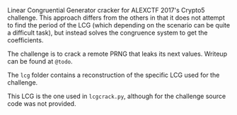 Linear Congruential Generator cracker for ALEXCTF 2017's Crypto5 challenge.
This approach differs from the others in that it does not attempt to find the period of the LCG (which depending on the scenario can be quite a difficult task), but instead solves the congruence system to get the coefficients.

The challenge is to crack a remote PRNG that leaks its next values.
Writeup can be found at `@todo`.

The `lcg` folder contains a reconstruction of the specific LCG used for the challenge.

This LCG is the one used in `lcgcrack.py`, although for the challenge source code was not provided.
